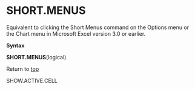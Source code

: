 SHORT.MENUS
===========

Equivalent to clicking the Short Menus command on the Options menu or
the Chart menu in Microsoft Excel version 3.0 or earlier.

**Syntax**

**SHORT.MENUS**(logical)

Return to [top](#Q)

SHOW.ACTIVE.CELL
